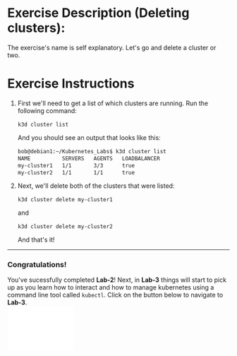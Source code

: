 

# Exercise Description (Deleting clusters):
The exercise's name is self explanatory. Let's go and delete a cluster or two.


# Exercise Instructions
1. First we'll need to get a list of which clusters are running. Run the following command:
   ```
   k3d cluster list
   ```
   And you should see an output that looks like this:
   ```
   bob@debian1:~/Kubernetes_Labs$ k3d cluster list
   NAME          SERVERS   AGENTS   LOADBALANCER
   my-cluster1   1/1       3/3      true
   my-cluster2   1/1       1/1      true
   ```
2. Next, we'll delete both of the clusters that were listed:
   ```
   k3d cluster delete my-cluster1
   ```
   and
   ```
   k3d cluster delete my-cluster2
   ```
   And that's it! 

---
### Congratulations! 
You've sucessfully completed **Lab-2**!
Next, in **Lab-3** things will start to pick up as you learn how to interact and how to manage kubernetes using a command line tool called `kubectl`.
Click on the button below to navigate to **Lab-3**.
<br><a href="../../lab3/README.md"><img style="margin-bottom:-50px; padding-bottom:3px" src="../../assets/btn_StartLab3.svg" width="150" height="100" alt="Next Exercise"></a>